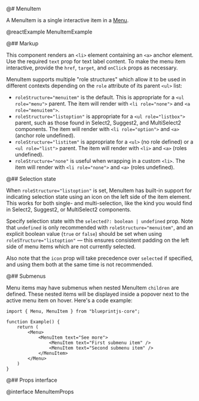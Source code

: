@# MenuItem

A MenuItem is a single interactive item in a [Menu](#core/components/menu).

@reactExample MenuItemExample

@## Markup

This component renders an `<li>` element containing an `<a>` anchor element.
Use the required `text` prop for text label content.
To make the menu item interactive, provide the `href`, `target`, and `onClick` props as necessary.

MenuItem supports multiple "role structures" which allow it to be used in different contexts
depending on the `role` attribute of its parent `<ul>` list:

- `roleStructure="menuitem"` is the default. This is appropriate for a `<ul role="menu">` parent.
    The item will render with `<li role="none">` and `<a role="menuitem">`.
- `roleStructure="listoption"` is appropriate for a `<ul role="listbox">` parent, such as
    those found in Select2, Suggest2, and MultiSelect2 components. The item will render with
    `<li role="option">` and `<a>` (anchor role undefined).
- `roleStructure="listitem"` is appropriate for a `<ul>` (no role defined) or a `<ul role="list">` parent. The
    item will render with `<li>` and `<a>` (roles undefined).
- `roleStructure="none"` is useful when wrapping in a custom `<li>`. The
    item will render with `<li role="none">` and `<a>` (roles undefined).

@## Selection state

When `roleStructure="listoption"` is set, MenuItem has built-in support for indicating selection state
using an icon on the left side of the item element. This works for both single- and multi-selection, like the
kind you would find in Select2, Suggest2, or MultiSelect2 components.

Specify selection state with the `selected?: boolean | undefined` prop. Note that `undefined` is only recommended
with `roleStructure="menuitem"`, and an explicit boolean value (`true` or `false`) should be set when using
`roleSTructure="listoption"` &mdash; this ensures consistent padding on the left side of menu items which are
not currently selected.

Also note that the `icon` prop will take precedence over `selected` if specified, and using them both at the same
time is not recommended.

@## Submenus

Menu items may have submenus when nested MenuItem `children` are defined. These nested items will
be displayed inside a popover next to the active menu item on hover. Here's a code example:

```tsx
import { Menu, MenuItem } from "blueprintjs-core";

function Example() {
    return (
        <Menu>
            <MenuItem text="See more">
                <MenuItem text="First submenu item" />
                <MenuItem text="Second submenu item" />
            </MenuItem>
        </Menu>
    )
}
```

@## Props interface

@interface MenuItemProps
